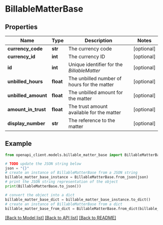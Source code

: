 # BillableMatterBase


## Properties

Name | Type | Description | Notes
------------ | ------------- | ------------- | -------------
**currency_code** | **str** | The currency code | [optional] 
**currency_id** | **int** | The currency ID | [optional] 
**id** | **int** | Unique identifier for the *BillableMatter* | [optional] 
**unbilled_hours** | **float** | The unbilled number of hours for the matter | [optional] 
**unbilled_amount** | **float** | The unbilled amount for the matter | [optional] 
**amount_in_trust** | **float** | The trust amount available for the matter | [optional] 
**display_number** | **str** | The reference to the matter | [optional] 

## Example

```python
from openapi_client.models.billable_matter_base import BillableMatterBase

# TODO update the JSON string below
json = "{}"
# create an instance of BillableMatterBase from a JSON string
billable_matter_base_instance = BillableMatterBase.from_json(json)
# print the JSON string representation of the object
print(BillableMatterBase.to_json())

# convert the object into a dict
billable_matter_base_dict = billable_matter_base_instance.to_dict()
# create an instance of BillableMatterBase from a dict
billable_matter_base_from_dict = BillableMatterBase.from_dict(billable_matter_base_dict)
```
[[Back to Model list]](../README.md#documentation-for-models) [[Back to API list]](../README.md#documentation-for-api-endpoints) [[Back to README]](../README.md)


